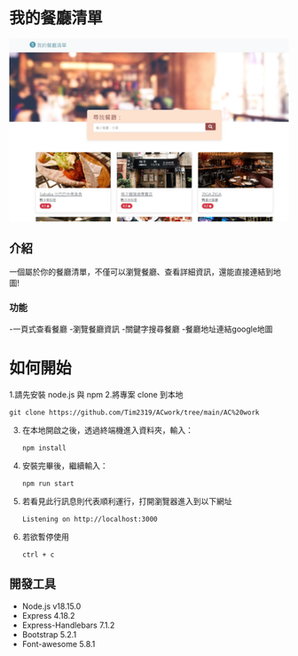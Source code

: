 # 我的餐廳清單

![Index page about Restaurant List](./public/image/M3作業.jpg)

## 介紹

一個屬於你的餐廳清單，不僅可以瀏覽餐廳、查看詳細資訊，還能直接連結到地圖!

### 功能

-一頁式查看餐廳
-瀏覽餐廳資訊
-關鍵字搜尋餐廳
-餐廳地址連結google地圖

# 如何開始

1.請先安裝 node.js 與 npm
2.將專案 clone 到本地

   ```
   git clone https://github.com/Tim2319/ACwork/tree/main/AC%20work
   ```

3. 在本地開啟之後，透過終端機進入資料夾，輸入：

   ```
   npm install
   ```

4. 安裝完畢後，繼續輸入：

   ```
   npm run start
   ```

5. 若看見此行訊息則代表順利運行，打開瀏覽器進入到以下網址

   ```
   Listening on http://localhost:3000
   ```

6. 若欲暫停使用

   ```
   ctrl + c
   ```

## 開發工具

- Node.js v18.15.0
- Express 4.18.2
- Express-Handlebars 7.1.2
- Bootstrap 5.2.1
- Font-awesome 5.8.1